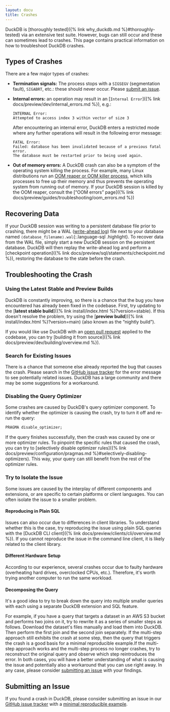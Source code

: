 ```yaml
---
layout: docu
title: Crashes
---
```


DuckDB is [thoroughly tested]({% link why_duckdb.md %}#thoroughly-tested) via an extensive test suite.
However, bugs can still occur and these can sometimes lead to crashes.
This page contains practical information on how to troubleshoot DuckDB crashes.

## Types of Crashes

There are a few major types of crashes:

* **Termination signals:** The process stops with a `SIGSEGV` (segmentation fault), `SIGABRT`, etc.: these should never occur. Please [submit an issue](#submitting-an-issue).

* **Internal errors:** an operation may result in an [`Internal Error`]({% link docs/preview/dev/internal_errors.md %}), e.g.:

  ```console
  INTERNAL Error:
  Attempted to access index 3 within vector of size 3
  ```

  After encountering an internal error, DuckDB enters a restricted mode where any further operations will result in the following error message:

  ```console
  FATAL Error:
  Failed: database has been invalidated because of a previous fatal error.
  The database must be restarted prior to being used again.
  ```

* **Out of memory errors:** A DuckDB crash can also be a symptom of the operating system killing the process.
  For example, many Linux distributions run an [OOM reaper or OOM killer process](https://learn.redhat.com/t5/Platform-Linux/Out-of-Memory-Killer/td-p/48828), which kills processes to free up their memory and thus prevents the operating system from running out of memory.
  If your DuckDB session is killed by the OOM reaper, consult the [“OOM errors” page]({% link docs/preview/guides/troubleshooting/oom_errors.md %})

## Recovering Data

If your DuckDB session was writing to a persistent database file prior to crashing,
there might be a WAL ([write-ahead log](https://en.wikipedia.org/wiki/Write-ahead_logging)) file next to your database named `⟨database_filename⟩.wal`{:.language-sql .highlight}.
To recover data from the WAL file, simply start a new DuckDB session on the persistent database.
DuckDB will then replay the write-ahead log and perform a [checkpoint operation]({% link docs/preview/sql/statements/checkpoint.md %}), restoring the database to the state before the crash.

## Troubleshooting the Crash

### Using the Latest Stable and Preview Builds

DuckDB is constantly improving, so there is a chance that the bug you have encountered has already been fixed in the codebase.
First, try updating to the [**latest stable build**]({% link install/index.html %}?version=stable).
If this doesn't resolve the problem, try using the [**preview build**]({% link install/index.html %}?version=main) (also known as the “nightly build”).

If you would like use DuckDB with an [open pull request](https://github.com/duckdb/duckdb/pulls) applied to the codebase,
you can try [building it from source]({% link docs/preview/dev/building/overview.md %}).

### Search for Existing Issues

There is a chance that someone else already reported the bug that causes the crash.
Please search in the [GitHub issue tracker](https://github.com/duckdb/duckdb/issues) for the error message to see potentially related issues.
DuckDB has a large community and there may be some suggestions for a workaround.

### Disabling the Query Optimizer

Some crashes are caused by DuckDB's query optimizer component.
To identify whether the optimizer is causing the crash, try to turn it off and re-run the query:

```sql
PRAGMA disable_optimizer;
```

If the query finishes successfully, then the crash was caused by one or more optimizer rules.
To pinpoint the specific rules that caused the crash, you can try to [selectively disable optimizer rules]({% link docs/preview/configuration/pragmas.md %}#selectively-disabling-optimizers). This way, your query can still benefit from the rest of the optimizer rules.

### Try to Isolate the Issue

Some issues are caused by the interplay of different components and extensions, or are specific to certain platforms or client languages.
You can often isolate the issue to a smaller problem.

#### Reproducing in Plain SQL

Issues can also occur due to differences in client libraries.
To understand whether this is the case, try reproducing the issue using plain SQL queries with the [DuckDB CLI client]({% link docs/preview/clients/cli/overview.md %}).
If you cannot reproduce the issue in the command line client, it is likely related to the client library.

#### Different Hardware Setup

According to our experience, several crashes occur due to faulty hardware (overheating hard drives, overclocked CPUs, etc.).
Therefore, it's worth trying another computer to run the same workload.

#### Decomposing the Query

It's a good idea to try to break down the query into multiple smaller queries with each using a separate DuckDB extension and SQL feature.

For example, if you have a query that targets a dataset in an AWS S3 bucket and performs two joins on it, try to rewrite it as a series of smaller steps as follows.
Download the dataset's files manually and load them into DuckDB.
Then perform the first join and the second join separately.
If the multi-step approach still exhibits the crash at some step, then the query that triggers the crash is a good basis for a minimal reproducible example.If the multi-step approach works and the multi-step process no longer crashes, try to reconstruct the original query and observe which step reintroduces the error.
In both cases, you will have a better understanding of what is causing the issue and potentially also a workaround that you can use right away.
In any case, please consider [submitting an issue](#submitting-an-issue) with your findings.

## Submitting an Issue

If you found a crash in DuckDB, please consider submitting an issue in our [GitHub issue tracker](https://github.com/duckdb/duckdb/issues) with a [minimal reproducible example](https://en.wikipedia.org/wiki/Minimal_reproducible_example).
